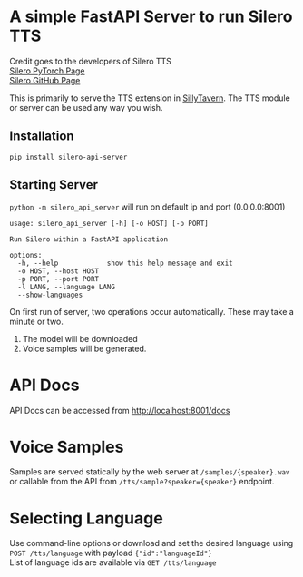 # A simple FastAPI Server to run Silero TTS
Credit goes to the developers of Silero TTS  
[Silero PyTorch Page](https://pytorch.org/hub/snakers4_silero-models_tts/)  
[Silero GitHub Page](https://github.com/snakers4/silero-models)

This is primarily to serve the TTS extension in [SillyTavern](https://github.com/Cohee1207/SillyTavern). The TTS module or server can be used any way you wish.

## Installation
`pip install silero-api-server`

## Starting Server
`python -m silero_api_server` will run on default ip and port (0.0.0.0:8001)

```
usage: silero_api_server [-h] [-o HOST] [-p PORT]

Run Silero within a FastAPI application

options:
  -h, --help            show this help message and exit
  -o HOST, --host HOST
  -p PORT, --port PORT
  -l LANG, --language LANG
  --show-languages
```

On first run of server, two operations occur automatically. These may take a minute or two.
1. The model will be downloaded 
2. Voice samples will be generated. 

# API Docs
API Docs can be accessed from [http://localhost:8001/docs](http://localhost:8001/docs)

# Voice Samples
Samples are served statically by the web server at `/samples/{speaker}.wav` or callable from the API from `/tts/sample?speaker={speaker}` endpoint.

# Selecting Language
Use command-line options or download and set the desired language using `POST /tts/language` with payload `{"id":"languageId"}`  
List of language ids are available via `GET /tts/language`
